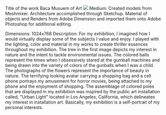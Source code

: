  Title of the work
 Baca Musuem of Art
 ![](images/Juan_Baca_Museum05.jpg)
 Medium:
 Created models from Meshmixer.
 Architecture accomplished through Sketchup.
 Material of objects and Renders from Adobe Dimension and imported them onto Adobe Photoshop for additional editing.
 
 Dimensions:
 1024x768
 Description: 
  For my exhibition, I imagined how I would virtually display some of the subjects I value and enjoy. I played with the lighting, color and material in my works to create thriller essences throughout my exhibition. The tree in the first image depicts my interest in nature and the intent to tackle environmental issues. The colored balls represent the times when I obsessively stared at the gumball machines and being drawn into the variety of colors of the gunballs when I was a child. The photographs of the flowers represent the importance of beauty in nature. The terrifying looking avatar carrying a shopping bag and a cell phone portrays my amusement for horror movies, being attached to my phone and the enjoyment of shopping. The assemblage of colored poles that are displayed in my exhibition was inspired by the public art installation called, "Urban Light" located in Los Angeles, California, which delineates my interest in installation art. Basically, my exhibition is a self-portrait of my personal interests.   
